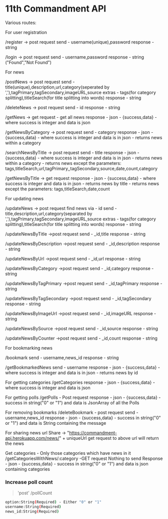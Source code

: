 # 11th Commandment API

Various routes:

For user registration

/register -> post request
send - username(unique),password
response - string

/login -> post request
send - username,password
response - string ("Found","Not Found")

For news

/postNews -> post request
send - title(unique),description,url,category(seperated by ','),tagPrimary,tagSecondary,imageURL,source
extras - tags(for category splitting),titleSearch(for title splitting into words)
response - string

/deleteNews -> post request
send - id
response - string

/getNews -> get request - get all news
response - json - {success,data} - where success is integer and data is json

/getNewsByCategory -> post request
send - category
response - json - {success,data} - where success is integer and data is in json - returns news within a category

/searchNewsByTitle -> post request
send - title
response - json - {success,data} - where success is integer and data is in json - returns news within a category - returns news except the parameters: tags,titleSearch,url,tagPrimary,,tagSecondary,source,date,count,category

/getNewsByTitle -> get request
response - json - {success,data} - where success is integer and data is in json - returns news by title - returns news except the parameters: tags,titleSearch,date,count

For updating news

/updateNews -> post request
find news via - id
send - title,description,url,category(separated by ','),tagPrimary,tagSecondary,imageURL,source
extras - tags(for category splitting),titleSearch(for title splitting into words)
response - string

/updateNewsByTitle ->post request
send - _id,title
response - string

/updateNewsByDescription ->post request
send - _id,description
response - string

/updateNewsByUrl ->post request
send - _id,url
response - string

/updateNewsByCategory ->post request
send - _id,category
response - string

/updateNewsByTagPrimary ->post request
send - _id,tagPrimary
response - string

/updateNewsByTagSecondary ->post request
send - _id,tagSecondary
response - string

/updateNewsByImageUrl ->post request
send - _id,imageURL
response - string

/updateNewsBySource ->post request
send - _id,source
response - string

/updateNewsByCounter ->post request
send - _id,count
response - string


For bookmarking news

/bookmark
send - username,news_id
response - string

/getBookmarkedNews
send - username
response - json - {success,data} - where success is integer and data is in json - returns news by id

For getting categories
/getCategories
response - json - {success,data} - where success is integer and data is json

For getting polls
/getPolls - Post request
response - json - {success,data} - success in string("0" or "1") and data is JsonArray of all the Polls

For removing bookmarks
/deleteBookmark - post request
send - username,news_id
response - json - {success,data} - success in string("0" or "1") and data is String containing the message

For sharing news url
Share -> "https://commandment-api.herokuapp.com/news/" + uniqueUrl
get request to above url will return the news

Get categories - Only those categories which have news in it
/getCategoriesWithNews/:category -GET request
Nothing to send
Response - json - {success,data} - success in string("0" or "1") and data is json containing categories

### Increase poll count
>'post' /pollCount
```sh 
option:String(Required) - Either "0" or "1"
username:String(Required)
news_id:String(Required)
